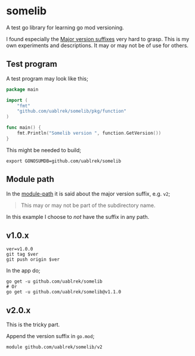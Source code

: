 # somelib

A test go library for learning go mod versioning.

I found especially the [Major version
suffixes](https://golang.org/ref/mod#major-version-suffixes) very hard
to grasp. This is my own experiments and descriptions. It may or may
not be of use for others.

## Test program

A test program may look like this;

```go
package main

import (
	"fmt"
	"github.com/uablrek/somelib/pkg/function"
)

func main() {
	fmt.Println("Somelib version ", function.GetVersion())
}
```

This might be needed to build;
```
export GONOSUMDB=github.com/uablrek/somelib
```

## Module path

In the [module-path](https://golang.org/ref/mod#module-path) it is
said about the major version suffix, e.g. `v2`;

> This may or may not be part of the subdirectory name.

In this example I choose to *not* have the suffix in any path.


## v1.0.x

```
ver=v1.0.0
git tag $ver
git push origin $ver
```

In the app do;
```
go get -u github.com/uablrek/somelib
# Or
go get -u github.com/uablrek/somelib@v1.1.0
```

## v2.0.x

This is the tricky part.

Append the version suffix in `go.mod`;

```
module github.com/uablrek/somelib/v2
```
